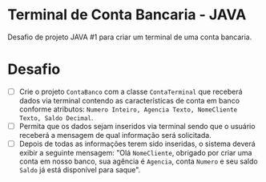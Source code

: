 # Terminal de Conta Bancaria - JAVA

  Desafio de projeto JAVA #1 para criar um terminal de uma conta bancaria.

 # Desafio
- [ ] Crie o projeto `ContaBanco` com a classe `ContaTerminal` que receberá dados via terminal contendo as características de conta em banco conforme atributos: `Numero Inteiro, Agencia Texto, NomeCliente Texto, Saldo Decimal`.
- [ ] Permita que os dados sejam inseridos via terminal sendo que o usuário receberá a mensagem de qual informação será solicitada.
- [ ] Depois de todas as informações terem sido inseridas, o sistema deverá exibir a seguinte mensagem: "Olá `NomeCliente`, obrigado por criar uma conta em nosso banco, sua agência é `Agencia`, conta `Numero` e seu saldo `Saldo` já está disponível para saque".
